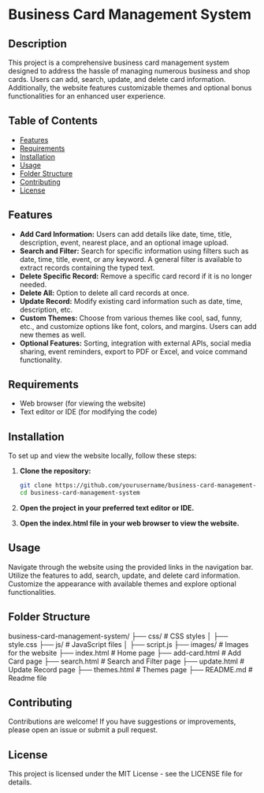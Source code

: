 # Business Card Management System

## Description
This project is a comprehensive business card management system designed to address the hassle of managing numerous business and shop cards. Users can add, search, update, and delete card information. Additionally, the website features customizable themes and optional bonus functionalities for an enhanced user experience.

## Table of Contents
- [Features](#features)
- [Requirements](#requirements)
- [Installation](#installation)
- [Usage](#usage)
- [Folder Structure](#folder-structure)
- [Contributing](#contributing)
- [License](#license)

## Features
- **Add Card Information:** Users can add details like date, time, title, description, event, nearest place, and an optional image upload.
- **Search and Filter:** Search for specific information using filters such as date, time, title, event, or any keyword. A general filter is available to extract records containing the typed text.
- **Delete Specific Record:** Remove a specific card record if it is no longer needed.
- **Delete All:** Option to delete all card records at once.
- **Update Record:** Modify existing card information such as date, time, description, etc.
- **Custom Themes:** Choose from various themes like cool, sad, funny, etc., and customize options like font, colors, and margins. Users can add new themes as well.
- **Optional Features:** Sorting, integration with external APIs, social media sharing, event reminders, export to PDF or Excel, and voice command functionality.

## Requirements
- Web browser (for viewing the website)
- Text editor or IDE (for modifying the code)

## Installation
To set up and view the website locally, follow these steps:

1. **Clone the repository:**
   ```bash
   git clone https://github.com/yourusername/business-card-management-system.git
   cd business-card-management-system
2. **Open the project in your preferred text editor or IDE.**

3. **Open the index.html file in your web browser to view the website.**

## Usage
Navigate through the website using the provided links in the navigation bar. Utilize the features to add, search, update, and delete card information. Customize the appearance with available themes and explore optional functionalities.

## Folder Structure
business-card-management-system/
├── css/                  # CSS styles
│   ├── style.css
├── js/                   # JavaScript files
│   ├── script.js
├── images/               # Images for the website
├── index.html            # Home page
├── add-card.html         # Add Card page
├── search.html           # Search and Filter page
├── update.html           # Update Record page
├── themes.html           # Themes page
├── README.md             # Readme file

## Contributing
Contributions are welcome! If you have suggestions or improvements, please open an issue or submit a pull request.

## License
This project is licensed under the MIT License - see the LICENSE file for details.

